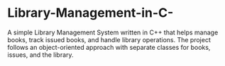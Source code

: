 # Library-Management-in-C-
A simple Library Management System written in C++ that helps manage books, track issued books, and handle library operations. The project follows an object-oriented approach with separate classes for books, issues, and the library.

